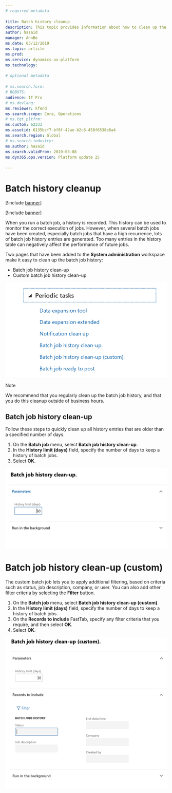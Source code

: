 ```yaml
---
# required metadata

title: Batch history cleanup
description: This topic provides information about how to clean up the batch job history in Microsoft Dynamics 365 for Finance and Operations.
author: hasaid
manager: AnnBe
ms.date: 03/12/2019
ms.topic: article
ms.prod: 
ms.service: dynamics-ax-platform
ms.technology: 

# optional metadata

# ms.search.form: 
# ROBOTS: 
audience: IT Pro
# ms.devlang: 
ms.reviewer: kfend
ms.search.scope: Core, Operations
# ms.tgt_pltfrm: 
ms.custom: 62333
ms.assetid: 6135bcf7-bf8f-42ae-b2c6-458f6538e6a4
ms.search.region: Global
# ms.search.industry: 
ms.author: hasaid
ms.search.validFrom: 2019-03-08
ms.dyn365.ops.version: Platform update 25

---
```


# Batch history cleanup

[!include [banner](../includes/banner.md)]

[!include [banner](../includes/preview-banner.md)]

When you run a batch job, a history is recorded. This history can be used to monitor the correct execution of jobs. However, when several batch jobs have been created, especially batch jobs that have a high recurrence, lots of batch job history entries are generated. Too many entries in the history table can negatively affect the performance of future jobs.

Two pages that have been added to the **System administration** workspace make it easy to clean up the batch job history:

- Batch job history clean-up
- Custom batch job history clean-up

![Cleanup menu](./media/batch-cleanup-menu.png)

> [!NOTE]
> We recommend that you regularly clean up the batch job history, and that you do this cleanup outside of business hours.

## Batch job history clean-up

Follow these steps to quickly clean up all history entries that are older than a specified number of days.

1. On the **Batch job** menu, select **Batch job history clean-up**.
2. In the **History limit (days)** field, specify the number of days to keep a history of batch jobs.
3. Select **OK**.

![Regular job](./media/batch-cleanup-regular.png)

# Batch job history clean-up (custom)

The custom batch job lets you to apply additional filtering, based on criteria such as status, job description, company, or user. You can also add other filter criteria by selecting the **Filter** button.

1. On the **Batch job** menu, select **Batch job history clean-up (custom)**.
2. In the **History limit (days)** field, specify the number of days to keep a history of batch jobs.
3. On the **Records to include** FastTab, specify any filter criteria that you require, and then select **OK**.
4. Select **OK**.

![Custom job](./media/batch-cleanup-custom.png)
